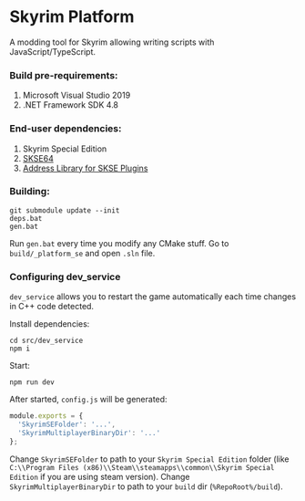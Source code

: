 # Skyrim Platform

A modding tool for Skyrim allowing writing scripts with JavaScript/TypeScript.

### Build pre-requirements:
 1. Microsoft Visual Studio 2019
 2. .NET Framework SDK 4.8

### End-user dependencies:
 1. Skyrim Special Edition
 2. [SKSE64 ](https://skse.silverlock.org/beta/skse64_2_00_17.7z)
 3. [Address Library for SKSE Plugins](https://www.nexusmods.com/skyrimspecialedition/mods/32444)

### Building:
```batch
git submodule update --init
deps.bat
gen.bat
```
Run `gen.bat` every time you modify any CMake stuff.
Go to `build/_platform_se` and open `.sln` file.

### Configuring dev_service
`dev_service` allows you to restart the game automatically each time changes in C++ code detected.

Install dependencies:
```batch
cd src/dev_service
npm i
```
Start:
```batch
npm run dev
```
After started, `config.js` will be generated:
```js
module.exports = {
  'SkyrimSEFolder': '...',
  'SkyrimMultiplayerBinaryDir': '...'
};
```
Change `SkyrimSEFolder` to path to your `Skyrim Special Edition` folder (like `C:\\Program Files (x86)\\Steam\\steamapps\\common\\Skyrim Special Edition` if you are using steam version).
Change `SkyrimMultiplayerBinaryDir` to path to your `build` dir (`%RepoRoot%/build`).
